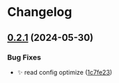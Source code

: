 # Changelog

## [0.2.1](https://github.com/Aimerny/kook-go/compare/v0.2.0...v0.2.1) (2024-05-30)


### Bug Fixes

* :sparkles: read config optimize ([1c7fe23](https://github.com/Aimerny/kook-go/commit/1c7fe236764859d57883b5e0a11a9680c5f307c0))
